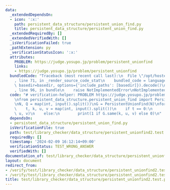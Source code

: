 ```yaml
---
data:
  _extendedDependsOn:
  - icon: ':x:'
    path: persistent_data_structure/persistent_union_find.py
    title: persistent_data_structure/persistent_union_find.py
  _extendedRequiredBy: []
  _extendedVerifiedWith: []
  _isVerificationFailed: true
  _pathExtension: py
  _verificationStatusIcon: ':x:'
  attributes:
    PROBLEM: https://judge.yosupo.jp/problem/persistent_unionfind
    links:
    - https://judge.yosupo.jp/problem/persistent_unionfind
  bundledCode: "Traceback (most recent call last):\n  File \"/opt/hostedtoolcache/PyPy/3.10.13/x64/lib/pypy3.10/site-packages/onlinejudge_verify/documentation/build.py\"\
    , line 71, in _render_source_code_stat\n    bundled_code = language.bundle(stat.path,\
    \ basedir=basedir, options={'include_paths': [basedir]}).decode()\n  File \"/opt/hostedtoolcache/PyPy/3.10.13/x64/lib/pypy3.10/site-packages/onlinejudge_verify/languages/python.py\"\
    , line 96, in bundle\n    raise NotImplementedError\nNotImplementedError\n"
  code: "# verification-helper: PROBLEM https://judge.yosupo.jp/problem/persistent_unionfind\n\
    \nfrom persistent_data_structure.persistent_union_find import PersistentUnionFind\n\
    \nN, Q = map(int, input().split())\nG = PersistentUnionFind(N)\nfor _ in range(Q):\n\
    \    t, k, u, v = map(int, input().split())\n    if t == 0:\n        G.merge(k,\
    \ u, v)\n    else:\n        print(1 if G.same(k, u, v) else 0)\n"
  dependsOn:
  - persistent_data_structure/persistent_union_find.py
  isVerificationFile: true
  path: test/library_checker/data_structure/persistent_unionfind2.test.py
  requiredBy: []
  timestamp: '2024-02-09 16:12:14+09:00'
  verificationStatus: TEST_WRONG_ANSWER
  verifiedWith: []
documentation_of: test/library_checker/data_structure/persistent_unionfind2.test.py
layout: document
redirect_from:
- /verify/test/library_checker/data_structure/persistent_unionfind2.test.py
- /verify/test/library_checker/data_structure/persistent_unionfind2.test.py.html
title: test/library_checker/data_structure/persistent_unionfind2.test.py
---
```

